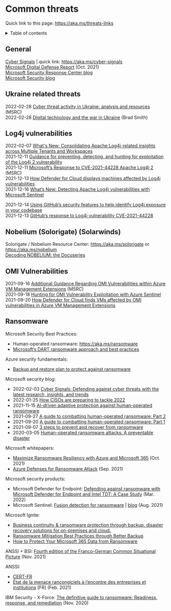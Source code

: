 # Common threats

Quick link to this page: https://aka.ms/threats-links

<details><summary>Table of contents</summary>

* [General](#general)
* [Ukraine related threats](#ukraine)
* [Log4j vulnerabilities](#log4j)
* [Nobelium (Solorigate) (Solarwinds)](#nobelium)
* [OMI Vulnerabilities](#omi)
* [Ransomware](#ransomware)

</details>

<a name="general"></a>

## General

[Cyber Signals](https://news.microsoft.com/cyber-signals/) | quick link: https://aka.ms/cyber-signals  
[Microsoft Digital Defense Report](https://www.microsoft.com/en-us/security/business/microsoft-digital-defense-report) (Oct. 2021)  
[Microsoft Security Response Center blog](https://msrc-blog.microsoft.com/)  
[Microsoft Security blog](https://www.microsoft.com/security/blog/)

<a name="ukraine"></a>

## Ukraine related threats

2022-02-28 [Cyber threat activity in Ukraine: analysis and resources](https://msrc-blog.microsoft.com/2022/02/28/analysis-resources-cyber-threat-activity-ukraine/) (MSRC)  
2022-02-28 [Digital technology and the war in Ukraine](https://blogs.microsoft.com/on-the-issues/2022/02/28/ukraine-russia-digital-war-cyberattacks/) (Brad Smith)

<a name="log4j"></a>

## Log4j vulnerabilities

2022-02-07 [What's New: Consolidating Apache Log4j-related insights across Multiple Tenants and Workspaces](https://techcommunity.microsoft.com/t5/microsoft-sentinel-blog/what-s-new-consolidating-apache-log4j-related-insights-across/ba-p/3061161)  
2021-12-11 [Guidance for preventing, detecting, and hunting for exploitation of the Log4j 2 vulnerability](https://www.microsoft.com/security/blog/2021/12/11/guidance-for-preventing-detecting-and-hunting-for-cve-2021-44228-log4j-2-exploitation/)  
2021-12-11 [Microsoft’s Response to CVE-2021-44228 Apache Log4j 2](https://msrc-blog.microsoft.com/2021/12/11/microsofts-response-to-cve-2021-44228-apache-log4j2/) (MSRC)  
2021-12-13 [How Defender for Cloud displays machines affected by Log4j vulnerabilities](https://techcommunity.microsoft.com/t5/microsoft-defender-for-cloud/how-defender-for-cloud-displays-machines-affected-by-log4j/ba-p/3037271)  
2021-12-16 [What’s New: Detecting Apache Log4j vulnerabilities with Microsoft Sentinel](https://techcommunity.microsoft.com/t5/microsoft-sentinel-blog/what-s-new-detecting-apache-log4j-vulnerabilities-with-microsoft/ba-p/3040391)

2021-12-14 [Using GitHub’s security features to help identify Log4j exposure in your codebase](https://github.blog/2021-12-14-using-githubs-security-features-identify-log4j-exposure-codebase/)  
2021-12-13 [GitHub’s response to Log4j vulnerability CVE-2021-44228](https://github.blog/2021-12-13-githubs-response-to-log4j-vulnerability-cve-2021-44228/)

<a name="nobelium"></a>

## Nobelium (Solorigate) (Solarwinds)

Solorigate / Nobelium Resource Center: https://aka.ms/solorigate or https://aka.ms/nobelium  
[Decoding NOBELIUM: the Docuseries](https://www.youtube.com/playlist?list=PL3ZTgFEc7Lyt46DSa1sUR9YUK1OuGIeNB)

<a name="omi"></a>

## OMI Vulnerabilities

2021-09-16 [Additional Guidance Regarding OMI Vulnerabilities within Azure VM Management Extensions](https://msrc-blog.microsoft.com/2021/09/16/additional-guidance-regarding-omi-vulnerabilities-within-azure-vm-management-extensions/) (MSRC)  
2021-09-18 [Hunting for OMI Vulnerability Exploitation with Azure Sentinel](https://techcommunity.microsoft.com/t5/microsoft-sentinel-blog/hunting-for-omi-vulnerability-exploitation-with-azure-sentinel/ba-p/2764093)  
2021-09-20 [How Defender for Cloud finds VMs affected by OMI vulnerabilities in Azure VM Management Extensions](https://techcommunity.microsoft.com/t5/microsoft-defender-for-cloud/how-defender-for-cloud-finds-vms-affected-by-omi-vulnerabilities/ba-p/2767240)

<a name="ransomware"></a>

## Ransomware

Microsoft Security Best Practices:
 * Human-operated ransomware: https://aka.ms/ransomware
 * [Microsoft’s DART ransomware approach and best practices](https://docs.microsoft.com/en-us/security/compass/incident-response-playbook-dart-ransomware-approach)

Azure security fundamentals:
* [Backup and restore plan to protect against ransomware](https://docs.microsoft.com/en-us/azure/security/fundamentals/backup-plan-to-protect-against-ransomware)

Microsoft security blog:
* 2022-02-03 [Cyber Signals: Defending against cyber threats with the latest research, insights, and trends](https://www.microsoft.com/security/blog/2022/02/03/cyber-signals-defending-against-cyber-threats-with-the-latest-research-insights-and-trends/)
* 2022-01-25 [How CISOs are preparing to tackle 2022](https://www.microsoft.com/security/blog/2022/01/25/how-cisos-are-preparing-to-tackle-2022/)
* 2021-11-15 [AI-driven adaptive protection against human-operated ransomware](https://www.microsoft.com/security/blog/2021/11/15/ai-driven-adaptive-protection-against-human-operated-ransomware/)
* 2021-09-27 [A guide to combatting human-operated ransomware: Part 2](https://www.microsoft.com/security/blog/2021/09/27/a-guide-to-combatting-human-operated-ransomware-part-2/)
* 2021-09-20 [A guide to combatting human-operated ransomware: Part 1](https://www.microsoft.com/security/blog/2021/09/20/a-guide-to-combatting-human-operated-ransomware-part-1/)
* 2021-09-07 [3 steps to prevent and recover from ransomware](https://www.microsoft.com/security/blog/2021/09/07/3-steps-to-prevent-and-recover-from-ransomware/)
* 2020-03-05 [Human-operated ransomware attacks: A preventable disaster](https://www.microsoft.com/security/blog/2020/03/05/human-operated-ransomware-attacks-a-preventable-disaster/)

Microsoft whitepapers:
* [Maximize Ransomware Resiliency with Azure and Microsoft 365](https://azure.microsoft.com/en-us/resources/maximize-ransomware-resiliency-with-azure-and-microsoft-365/) (Oct. 2021)
* [Azure Defenses for Ransomware Attack](https://azure.microsoft.com/en-us/resources/azure-defenses-for-ransomware-attack/) (Sep. 2021)

Microsoft security products:
* Microsoft Defender for Endpoint: [Defending against ransomware with Microsoft Defender for Endpoint and Intel TDT: A Case Study](https://techcommunity.microsoft.com/t5/microsoft-defender-for-endpoint/defending-against-ransomware-with-microsoft-defender-for/ba-p/3243941) (Mar. 2022)
* Microsoft Sentinel: [Fusion detection for ransomware](https://docs.microsoft.com/en-us/azure/sentinel/fusion#fusion-for-ransomware) | [blog](https://techcommunity.microsoft.com/t5/microsoft-sentinel-blog/what-s-new-fusion-detection-for-ransomware/ba-p/2621373) (Aug. 2021)

Microsoft Ignite:
* [Business continuity & ransomware protection through backup, disaster recovery solutions for on-premises and cloud.](https://myignite.microsoft.com/sessions/091d407f-0540-48ac-b24c-8c881d1ea634?source=sessions)
* [Ransomware Mitigation Best Practices through Better Backup](https://myignite.microsoft.com/sessions/666bab87-d9b7-4a13-a41b-c056d32d8034?source=sessions)
* [How to Protect Your Microsoft 365 Data from Ransomware](https://myignite.microsoft.com/sessions/37fa0101-6482-4c15-a1a7-50fe533048f4?source=sessions)

ANSSI + BSI: [Fourth edition of the Franco-German Common Situational Picture](https://www.ssi.gouv.fr/uploads/2021/11/anssi_bsi_csp_2021.pdf) (Nov. 2021)

ANSSI:
* [CERT-FR](https://cert.ssi.gouv.fr/)  
* [État de la menace rançongiciels à l’encontre des entreprises et institutions](https://cert.ssi.gouv.fr/cti/CERTFR-2021-CTI-001/) [FR] (Feb. 2021)

IBM Security - X-Force: [The definitive guide to ransomware: Readiness, response, and remediation](https://www.ibm.com/downloads/cas/EV6NAQR4) (Nov. 2020)